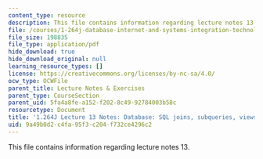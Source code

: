 ```yaml
---
content_type: resource
description: This file contains information regarding lecture notes 13.
file: /courses/1-264j-database-internet-and-systems-integration-technologies-fall-2013/9a49b0d2c4fa95f3c204f732ce4296c2_MIT1_264JF13_lect_13.pdf
file_size: 198835
file_type: application/pdf
hide_download: true
hide_download_original: null
learning_resource_types: []
license: https://creativecommons.org/licenses/by-nc-sa/4.0/
ocw_type: OCWFile
parent_title: Lecture Notes & Exercises
parent_type: CourseSection
parent_uid: 5fa4a8fe-a152-f202-8c49-92784003b58c
resourcetype: Document
title: '1.264J Lecture 13 Notes: Database: SQL joins, subqueries, views'
uid: 9a49b0d2-c4fa-95f3-c204-f732ce4296c2
---
```

This file contains information regarding lecture notes 13.